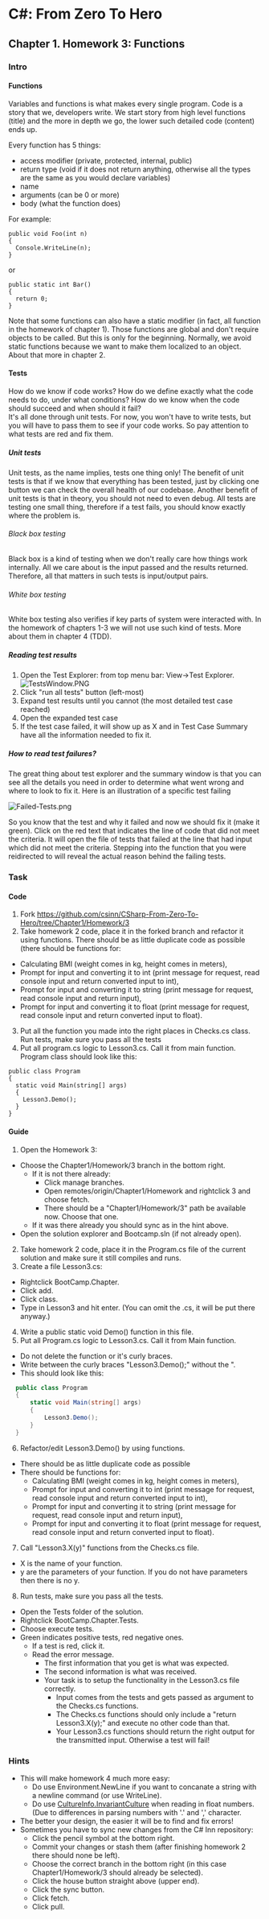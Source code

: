 # C#: From Zero To Hero

## Chapter 1. Homework 3: Functions

### Intro

#### Functions

Variables and functions is what makes every single program.
Code is a story that we, developers write.
We start story from high level functions (title) and the more in depth we go, 
the lower such detailed code (content) ends up.

Every function has 5 things:
- access modifier (private, protected, internal, public)
- return type (void if it does not return anything, otherwise all the types are the same as you would declare variables)
- name
- arguments (can be 0 or more)
- body (what the function does)

For example:

```
public void Foo(int n)
{
  Console.WriteLine(n);
}
```

or

```
public static int Bar()
{
  return 0;
}
```

Note that some functions can also have a static modifier (in fact, all function in the homework of chapter 1). Those functions are global and don't require objects to be called. But this is only for the beginning. Normally, we avoid static functions because we want to make them localized to an object. About that more in chapter 2.

#### Tests

How do we know if code works?
How do we define exactly what the code needs to do, under what conditions?
How do we know when the code should succeed and when should it fail?  
It's all  done through unit tests. 
For now, you won't have to write tests, but you will have to pass them to see if your code works.
So pay attention to what tests are red and fix them.

##### Unit tests

Unit tests, as the name implies, tests one thing only!
The benefit of unit tests is that if we know that everything has been tested,
just by clicking one button we can check the overall health of our codebase.
Another benefit of unit tests is that in theory, you should not need to even debug.
All tests are testing one small thing, therefore if a test fails, you should know exactly where the problem is.

###### Black box testing

Black box is a kind of testing when we don't really care how things work internally.
All we care about is the input passed and the results returned.
Therefore, all that matters in such tests is input/output pairs.

###### White box testing

White box testing also verifies if key parts of system were interacted with.
In the homework of chapters 1-3 we will not use such kind of tests.
More about them in chapter 4 (TDD).

##### Reading test results

1) Open the Test Explorer: from top menu bar: View->Test Explorer.
   ![TestsWindow.PNG](docs/images/TestsWindow.PNG)
2) Click "run all tests" button (left-most)
3) Expand test results until you cannot (the most detailed test case reached)
4) Open the expanded test case
5) If the test case failed, it will show up as X and in Test Case Summary have all the information needed to fix it.

##### How to read test failures?

The great thing about test explorer and the summary window is that you can see all the details you need in order to determine what went wrong and where to look to fix it.
Here is an illustration of a specific test failing

![Failed-Tests.png](docs/images/Failed-Tests.png)

So you know that the test and why it failed and now we should fix it (make it green).
Click on the red text that indicates the line of code that did not meet the criteria.
It will open the file of tests that failed at the line that had input which did not meet the criteria.
Stepping into the function that you were reidirected to will reveal the actual reason behind the failing tests.

### Task

#### Code

1) Fork https://github.com/csinn/CSharp-From-Zero-To-Hero/tree/Chapter1/Homework/3
2) Take homework 2 code, place it in the forked branch and refactor it using functions. There should be as little duplicate code as possible (there should be functions for:
- Calculating BMI (weight comes in kg, height comes in meters),
- Prompt for input and converting it to int (print message for request, read console input and return converted input to int), 
- Prompt for input and converting it to string (print message for request, read console input and return input),
- Prompt for input and converting it to float (print message for request, read console input and return converted input to float).
3) Put all the function you made into the right places in Checks.cs class. Run tests, make sure you pass all the tests
4) Put all program.cs logic to Lesson3.cs. Call it from main function. Program class should look like this:

```
public class Program
{
  static void Main(string[] args)
  {
    Lesson3.Demo();
  }
} 
```

#### Guide

1) Open the Homework 3:
  * Choose the Chapter1/Homework/3 branch in the bottom right.
    * If it is not there already:
      * Click manage branches.
      * Open remotes/origin/Chapter1/Homework and rightclick 3 and choose fetch.
      * There should be a "Chapter1/Homework/3" path be available now. Choose that one.
    * If it was there already you should sync as in the hint above.
  * Open the solution explorer and Bootcamp.sln (if not already open).
2) Take homework 2 code, place it in the Program.cs file of the current solution and make sure it still compiles and runs.
3) Create a file Lesson3.cs:
  * Rightclick BootCamp.Chapter.
  * Click add.
  * Click class.
  * Type in Lesson3 and hit enter. (You can omit the .cs, it will be put there anyway.)
4) Write a public static void Demo() function in this file.
5) Put all Program.cs logic to Lesson3.cs. Call it from Main function.
  * Do not delete the function or it's curly braces.
  * Write between the curly braces "Lesson3.Demo();" without the ".
  * This should look like this:
  
  ```csharp
    public class Program
    {
        static void Main(string[] args)
        {
            Lesson3.Demo();
        }
    }
  ```
  
6) Refactor/edit Lesson3.Demo() by using functions.
  * There should be as little duplicate code as possible
  * There should be functions for:
    * Calculating BMI (weight comes in kg, height comes in meters),
    * Prompt for input and converting it to int (print message for request, read console input and return converted input to int), 
    * Prompt for input and converting it to string (print message for request, read console input and return input),
    * Prompt for input and converting it to float (print message for request, read console input and return converted input to float).
7) Call "Lesson3.X(y)" functions from the Checks.cs file.
  * X is the name of your function.
  * y are the parameters of your function. If you do not have parameters then there is no y.
8) Run tests, make sure you pass all the tests.
  * Open the Tests folder of the solution.
  * Rightclick BootCamp.Chapter.Tests.
  * Choose execute tests.
  * Green indicates positive tests, red negative ones.
    * If a test is red, click it.
    * Read the error message.
      * The first information that you get is what was expected.
      * The second information is what was received.
      * Your task is to setup the functionality in the Lesson3.cs file correctly.
        * Input comes from the tests and gets passed as argument to the Checks.cs functions.
        * The Checks.cs functions should only include a "return Lesson3.X(y);" and execute no other code than that.
        * Your Lesson3.cs functions should return the right output for the transmitted input. Otherwise a test will fail!

### Hints

* This will make homework 4 much more easy:
  * Do use Environment.NewLine if you want to concanate a string with a newline command (or use WriteLine).
  * Do use [CultureInfo.InvariantCulture](https://docs.microsoft.com/de-de/dotnet/api/system.globalization.cultureinfo.invariantculture?view=netcore-3.1) when reading in float numbers. (Due to differences in parsing numbers with '.' and ',' character.
* The better your design, the easier it will be to find and fix errors!
* Sometimes you have to sync new changes from the C# Inn repository:
  * Click the pencil symbol at the bottom right.
  * Commit your changes or stash them (after finishing homework 2 there should none be left).
  * Choose the correct branch in the bottom right (in this case Chapter1/Homework/3 should already be selected).
  * Click the house button straight above (upper end).
  * Click the sync button.
  * Click fetch.
  * Click pull.
